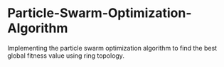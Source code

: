 # Particle-Swarm-Optimization-Algorithm
Implementing the particle swarm optimization algorithm to find the best global fitness value using ring topology.
